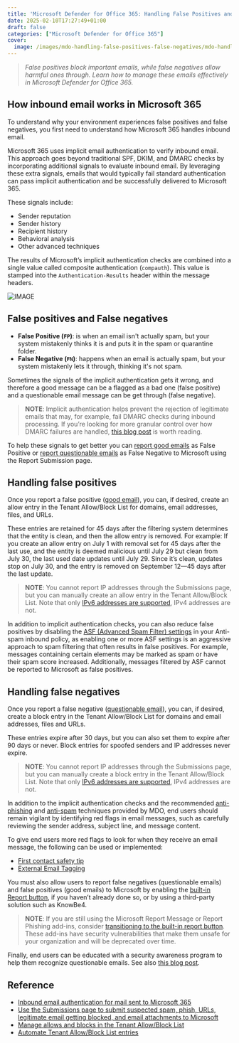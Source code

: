 ```yaml
---
title: 'Microsoft Defender for Office 365: Handling False Positives and False Negatives'
date: 2025-02-10T17:27:49+01:00
draft: false
categories: ["Microsoft Defender for Office 365"]
cover: 
  image: /images/mdo-handling-false-positives-false-negatives/mdo-handling-false-positives-false-negatives-front.png
---
```


> _False positives block important emails, while false negatives allow harmful ones through. Learn how to manage these emails effectively in Microsoft Defender for Office 365._

## How inbound email works in Microsoft 365
To understand why your environment experiences false positives and false negatives, you first need to understand how Microsoft 365 handles inbound email.

Microsoft 365 uses implicit email authentication to verify inbound email. This approach goes beyond traditional SPF, DKIM, and DMARC checks by incorporating additional signals to evaluate inbound email. By leveraging these extra signals, emails that would typically fail standard authentication can pass implicit authentication and be successfully delivered to Microsoft 365.

These signals include:
- Sender reputation
- Sender history
- Recipient history
- Behavioral analysis
- Other advanced techniques

The results of Microsoft’s implicit authentication checks are combined into a single value called composite authentication (`compauth`). This value is stamped into the `Authentication-Results` header within the message headers.

![IMAGE](/images/mdo-handling-false-positives-false-negatives/mdo-handling-false-positives-false-negatives-1.png)

## False positives and False negatives
- **False Positive (`FP`)**: is when an email isn't actually spam, but your system mistakenly thinks it is and puts it in the spam or quarantine folder.
- **False Negative (`FN`)**: happens when an email is actually spam, but your system mistakenly lets it through, thinking it's not spam.

Sometimes the signals of the implicit authentication gets it wrong, and therefore a good message can be a flagged as a bad one (false positive) and a questionable email message can be get through (false negative).

> **NOTE**: Implicit authentication helps prevent the rejection of legitimate emails that may, for example, fail DMARC checks during inbound processing. If you’re looking for more granular control over how DMARC failures are handled, [this blog post](https://vand3rlinden.com/post/mdo-hardening-dkim-dmarc-config/#enforce-dmarc-rejection-policy-for-inbound-email) is worth reading.

To help these signals to get better you can [report good emails](https://learn.microsoft.com/en-us/microsoft-365/security/office-365-security/submissions-admin?view=o365-worldwide#report-good-email-to-microsoft) as False Positive or [report questionable emails](https://learn.microsoft.com/en-us/defender-office-365/submissions-admin#report-questionable-email-to-microsoft) as False Negative to Microsoft using the Report Submission page. 

## Handling false positives
Once you report a false positive ([good email](https://learn.microsoft.com/en-us/defender-office-365/submissions-admin?view=o365-worldwide#report-good-email-to-microsoft)), you can, if desired, create an allow entry in the Tenant Allow/Block List for domains, email addresses, files, and URLs. 

These entries are retained for 45 days after the filtering system determines that the entity is clean, and then the allow entry is removed. For example: If you create an allow entry on July 1 with removal set for 45 days after the last use, and the entity is deemed malicious until July 29 but clean from July 30, the last used date updates until July 29. Since it’s clean, updates stop on July 30, and the entry is removed on September 12—45 days after the last update.

> **NOTE**: You cannot report IP addresses through the Submissions page, but you can manually create an allow entry in the Tenant Allow/Block List. Note that only [IPv6 addresses are supported](https://learn.microsoft.com/en-us/defender-office-365/tenant-allow-block-list-ip-addresses-configure#create-allow-entries-for-ipv6-addresses), IPv4 addresses are not.

In addition to implicit authentication checks, you can also reduce false positives by disabling the [ASF (Advanced Spam Filter) settings](https://learn.microsoft.com/en-us/microsoft-365/security/office-365-security/anti-spam-policies-asf-settings-about) in your Anti-spam inbound policy, as enabling one or more ASF settings is an aggressive approach to spam filtering that often results in false positives. For example, messages containing certain elements may be marked as spam or have their spam score increased. Additionally, messages filtered by ASF cannot be reported to Microsoft as false positives.

## Handling false negatives
Once you report a false negative ([questionable email](https://learn.microsoft.com/en-us/defender-office-365/submissions-admin#report-questionable-email-to-microsoft)), you can, if desired, create a block entry in the Tenant Allow/Block List for domains and email addresses, files and URLs. 

These entries expire after 30 days, but you can also set them to expire after 90 days or never. Block entries for spoofed senders and IP addresses never expire.

> **NOTE**: You cannot report IP addresses through the Submissions page, but you can manually create a block entry in the Tenant Allow/Block List. Note that only [IPv6 addresses are supported](https://learn.microsoft.com/en-us/defender-office-365/tenant-allow-block-list-ip-addresses-configure#create-block-entries-for-ipv6-addresses), IPv4 addresses are not.

In addition to the implicit authentication checks and the recommended [anti-phishing](https://vand3rlinden.com/post/mdo-anti-phishing-policies/) and [anti-spam](https://vand3rlinden.com/post/mdo-anti-spam-policies/) techniques provided by MDO, end users should remain vigilant by identifying red flags in email messages, such as carefully reviewing the sender address, subject line, and message content.

To give end users more red flags to look for when they receive an email message, the following can be used or implemented:
- [First contact safety tip](https://learn.microsoft.com/en-us/defender-office-365/anti-phishing-policies-about#first-contact-safety-tip)
- [External Email Tagging](https://learn.microsoft.com/en-us/powershell/module/exchange/set-externalinoutlook)

You must also allow users to report false negatives (questionable emails) and false positives (good emails) to Microsoft by enabling the [built-in Report button](https://learn.microsoft.com/en-us/defender-office-365/submissions-user-reported-messages-custom-mailbox?view=o365-worldwide#use-the-microsoft-defender-portal-to-configure-user-reported-settings), if you haven’t already done so, or by using a third-party solution such as KnowBe4.

> **NOTE**: If you are still using the Microsoft Report Message or Report Phishing add-ins, consider [transitioning to the built-in report button](https://learn.microsoft.com/en-us/defender-office-365/submissions-users-report-message-add-in-configure). These add-ins have security vulnerabilities that make them unsafe for your organization and will be deprecated over time. 

Finally, end users can be educated with a security awareness program to help them recognize questionable emails. See also [this blog post](https://vand3rlinden.com/post/mdo-attack-simulation/).

## Reference
- [Inbound email authentication for mail sent to Microsoft 365](https://learn.microsoft.com/en-us/defender-office-365/email-authentication-about#inbound-email-authentication-for-mail-sent-to-microsoft-365)
- [Use the Submissions page to submit suspected spam, phish, URLs, legitimate email getting blocked, and email attachments to Microsoft](https://learn.microsoft.com/en-us/defender-office-365/submissions-admin)
- [Manage allows and blocks in the Tenant Allow/Block List](https://learn.microsoft.com/en-us/defender-office-365/tenant-allow-block-list-about)
- [Automate Tenant Allow/Block List entries](https://techcommunity.microsoft.com/blog/microsoftdefenderforoffice365blog/automate-tenant-allowblock-list-entries/4213201)